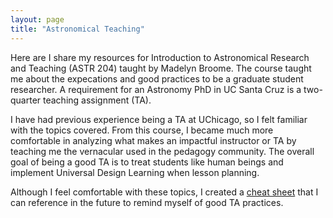 ```yaml
---
layout: page
title: "Astronomical Teaching"
---
```


Here are I share my resources for Introduction to Astronomical Research and Teaching (ASTR 204) taught by Madelyn Broome. The course taught me about the expecations and good practices to be a graduate student researcher. A requirement for an Astronomy PhD in UC Santa Cruz is a two-quarter teaching assignment (TA).

I have had previous experience being a TA at UChicago, so I felt familiar with the topics covered. From this course, I became much more comfortable in analyzing what makes an impactful instructor or TA by teaching me the vernacular used in the pedagogy community. The overall goal of being a good TA is to treat students like human beings and implement Universal Design Learning when lesson planning.

Although I feel comfortable with these topics, I created a [cheat sheet](/resources/astro_teach/ASTR_205_Cheat_Sheet.pdf) that I can reference in the future to remind myself of good TA practices.
